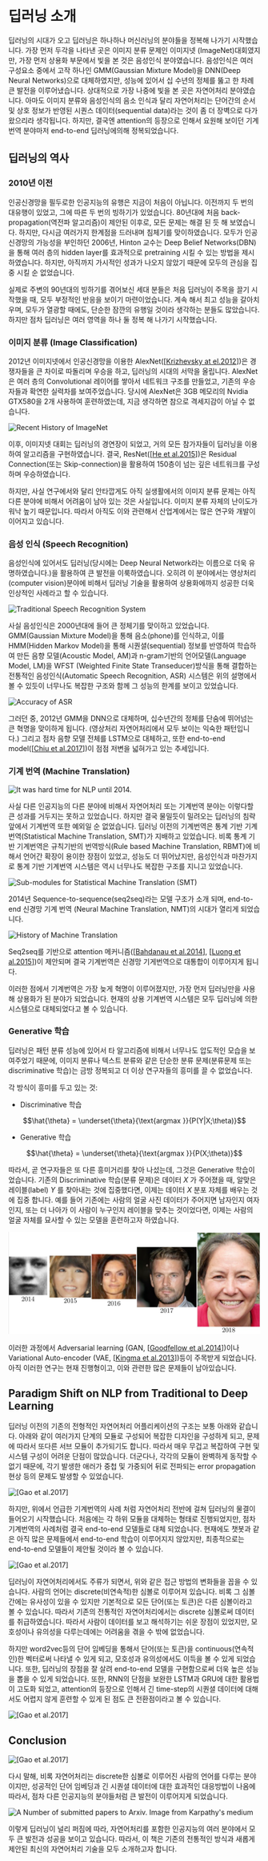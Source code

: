 # 딥러닝 소개

딥러닝의 시대가 오고 딥러닝은 하나하나 머신러닝의 분야들을 정복해 나가기 시작했습니다. 가장 먼저 두각을 나타낸 곳은 이미지 분류 문제인 이미지넷 (ImageNet)대회였지만, 가장 먼저 상용화 부문에서 빛을 본 것은 음성인식 분야였습니다. 음성인식은 여러 구성요소 중에서 고작 하나인 GMM(Gaussian Mixture Model)을 DNN(Deep Neural Networks)으로 대체하였지만, 성능에 있어서 십 수년의 정체를 뚫고 한 차례 큰 발전을 이루어냈습니다. 상대적으로 가장 나중에 빛을 본 곳은 자연어처리 분야였습니다. 아마도 이미지 분류와 음성인식의 음소 인식과 달리 자연어처리는 단어간의 순서 및 상호 정보가 반영된 시퀀스 데이터(sequential data)라는 것이 좀 더 장벽으로 다가왔으리라 생각됩니다. 하지만, 결국엔 attention의 등장으로 인해서 요원해 보이던 기계번역 분야마저 end-to-end 딥러닝에의해 정복되었습니다.

## 딥러닝의 역사

### 2010년 이전

인공신경망을 필두로한 인공지능의 유행은 지금이 처음이 아닙니다. 이전까지 두 번의 대유행이 있었고, 그에 따른 두 번의 빙하기가 있었습니다. 80년대에 처음 back-propagation(역전파 알고리즘)이 제안된 이후로, 모든 문제는 해결 된 듯 해 보였습니다. 하지만, 다시금 여러가지 한계점을 드러내며 침체기를 맞이하였습니다. 모두가 인공신경망의 가능성을 부인하던 2006년, Hinton 교수는 Deep Belief Networks(DBN)을 통해 여러 층의 hidden layer를 효과적으로 pretraining 시킬 수 있는 방법을 제시하였습니다. 하지만, 아직까지 가시적인 성과가 나오지 않았기 때문에 모두의 관심을 집중 시킬 순 없었습니다.

실제로 주변의 90년대의 빙하기를 겪어보신 세대 분들은 처음 딥러닝이 주목을 끌기 시작했을 때, 모두 부정적인 반응을 보이기 마련이었습니다. 계속 해서 최고 성능을 갈아치우며, 모두가 열광할 때에도, 단순한 잠깐의 유행일 것이라 생각하는 분들도 많았습니다. 하지만 점차 딥러닝은 여러 영역을 하나 둘 정복 해 나가기 시작했습니다.

### 이미지 분류 (Image Classification)

2012년 이미지넷에서 인공신경망을 이용한 AlexNet([[Krizhevsky at el.2012](https://www.cs.toronto.edu/~kriz/imagenet_classification_with_deep_convolutional.pdf)])은 경쟁자들을 큰 차이로 따돌리며 우승을 하고, 딥러닝의 시대의 서막을 올립니다. AlexNet은 여러 층의 Convolutional 레이어를 쌓아서 네트워크 구조를 만들었고, 기존의 우승자들과 확연한 실력차를 보여주었습니다. 당시에 AlexNet은 3GB 메모리의 Nvidia GTX580을 2개 사용하여 훈련하였는데, 지금 생각하면 참으로 격세지감이 아닐 수 없습니다.

![Recent History of ImageNet](../assets/intro-imagenet.png)  

이후, 이미지넷 대회는 딥러닝의 경연장이 되었고, 거의 모든 참가자들이 딥러닝을 이용하여 알고리즘을 구현하였습니다. 결국, ResNet([[He et al.2015](https://arxiv.org/pdf/1512.03385.pdf)])은 Residual Connection(또는 Skip-connection)을 활용하여 150층이 넘는 깊은 네트워크를 구성하며 우승하였습니다.

하지만, 사실 연구에서와 달리 안타깝게도 아직 실생활에서의 이미지 분류 문제는 아직 다른 분야에 비해서 어려움이 남아 있는 것은 사실입니다. 이미지 분류 자체의 난이도가 워낙 높기 때문입니다. 따라서 아직도 이와 관련해서 산업계에서는 많은 연구와 개발이 이어지고 있습니다.

### 음성 인식 (Speech Recognition)

음성인식에 있어서도 딥러닝(당시에는 Deep Neural Network라는 이름으로 더욱 유명하였습니다.)을 활용하여 큰 발전을 이룩하였습니다. 오히려 이 분야에서는 영상처리(computer vision)분야에 비해서 딥러닝 기술을 활용하여 상용화에까지 성공한 더욱 인상적인 사례라고 할 수 있습니다.

![Traditional Speech Recognition System](https://www.esat.kuleuven.be/psi/spraak/demo/Recog/lvr_scheme.gif)  

사실 음성인식은 2000년대에 들어 큰 정체기를 맞이하고 있었습니다. GMM(Gaussian Mixture Model)을 통해 음소(phone)를 인식하고, 이를 HMM(Hidden Markov Model)을 통해 시퀀셜(sequential) 정보를 반영하여 학습하여 만든 음향 모델(Acoustic Model, AM)과 n-gram기반의 언어모델(Language Model, LM)을 WFST (Weighted Finite State Transeducer)방식을 통해 결합하는 전통적인 음성인식(Automatic Speech Recognition, ASR) 시스템은 위의 설명에서 볼 수 있듯이 너무나도 복잡한 구조와 함께 그 성능의 한계를 보이고 있었습니다.

![Accuracy of ASR](../assets/intro-asr-accuracy.png)

그러던 중, 2012년 GMM을 DNN으로 대체하며, 십수년간의 정체를 단숨에 뛰어넘는 큰 혁명을 맞이하게 됩니다. (영상처리 자연어처리에서 모두 보이는 익숙한 패턴입니다.) 그리고 점차 음향 모델 전체를 LSTM으로 대체하고, 또한 end-to-end model([[Chiu et al.2017](https://arxiv.org/pdf/1712.01769.pdf)])이 점점 저변을 넓혀가고 있는 추세입니다.

### 기계 번역 (Machine Translation)

![It was hard time for NLP until 2014.](../assets/intro-pepe.png)

사실 다른 인공지능의 다른 분야에 비해서 자연어처리 또는 기계번역 분야는 이렇다할 큰 성과를 거두지는 못하고 있었습니다. 하지만 결국 물밀듯이 밀려오는 딥러닝의 침략 앞에서 기계번역 또한 예외일 순 없었습니다. 딥러닝 이전의 기계번역은 통계 기반 기계번역(Statistical Machine Translation, SMT)가 지배하고 있었습니다. 비록 통계 기반 기계번역은 규칙기반의 번역방식(Rule based Machine Translation, RBMT)에 비해서 언어간 확장이 용이한 장점이 있었고, 성능도 더 뛰어났지만, 음성인식과 마찬가지로 통계 기반 기계번역 시스템은 역시 너무나도 복잡한 구조를 지니고 있었습니다.

![Sub-modules for Statistical Machine Translation (SMT)](../assets/intro-smt.jpg)

2014년 Sequence-to-sequence(seq2seq)라는 모델 구조가 소개 되며, end-to-end 신경망 기계 번역 (Neural Machine Translation, NMT)의 시대가 열리게 되었습니다.

![History of Machine Translation](http://iconictranslation.com/wp-content/uploads/2017/06/NMT-Graph-2-a.png)

Seq2seq를 기반으로 attention 메커니즘([[Bahdanau et al.2014](https://arxiv.org/pdf/1409.0473.pdf)], [[Luong et al.2015](https://arxiv.org/pdf/1508.04025.pdf)])이 제안되며 결국 기계번역은 신경망 기게번역으로 대통합이 이루어지게 됩니다.

이러한 점에서 기계번역은 가장 늦게 혁명이 이루어졌지만, 가장 먼저 딥러닝만을 사용해 상용화가 된 분야가 되었습니다. 현재의 상용 기계번역 시스템은 모두 딥러닝에 의한 시스템으로 대체되었다고 볼 수 있습니다.

<!--
* 읽을거리:
  * [https://devblogs.nvidia.com/introduction-neural-machine-translation-with-gpus/](https://devblogs.nvidia.com/introduction-neural-machine-translation-with-gpus/)
  * [https://devblogs.nvidia.com/introduction-neural-machine-translation-gpus-part-2/](https://devblogs.nvidia.com/introduction-neural-machine-translation-gpus-part-2/)
  * [https://devblogs.nvidia.com/introduction-neural-machine-translation-gpus-part-3/](https://devblogs.nvidia.com/introduction-neural-machine-translation-gpus-part-3/)
-->

### Generative 학습

딥러닝은 패턴 분류 성능에 있어서 타 알고리즘에 비해서 너무나도 압도적인 모습을 보여주었기 때문에, 이미지 분류나 텍스트 분류와 같은 단순한 분류 문제(분류문제 또는 discriminative 학습)는 금방 정복되고 더 이상 연구자들의 흥미를 끌 수 없었습니다.

각 방식이 흥미를 두고 있는 것:

* Discriminative 학습

$$\hat{\theta} = \underset{\theta}{\text{argmax }}{P(Y|X;\theta)}$$

* Generative 학습

$$\hat{\theta} = \underset{\theta}{\text{argmax }}{P(X;\theta)}$$

따라서, 곧 연구자들은 또 다른 흥미거리를 찾아 나섰는데, 그것은 Generative 학습이었습니다. 기존의 Discriminative 학습(분류 문제)은 데이터 $X$ 가 주어졌을 때, 알맞은 레이블(label) $Y$ 를 찾아내는 것에 집중했다면, 이제는 데이터 $X$ 분포 자체를 배우는 것에 집중 합니다. 예를 들어 기존에는 사람의 얼굴 사진 데이터가 주어지면 남자인지 여자인지, 또는 더 나아가 이 사람이 누구인지 레이블을 맞추는  것이었다면, 이제는 사람의 얼굴 자체를 묘사할 수 있는 모델을 훈련하고자 하였습니다.

![generated by a progressively grown GAN trained on the CelebA-HQ dataset](../assets/intro-face-generation.png)

이러한 과정에서 Adversarial learning (GAN, [[Goodfellow et al.2014](https://arxiv.org/pdf/1406.2661.pdf)])이나 Variational Auto-encoder (VAE, [[Kingma et al.2013](https://arxiv.org/pdf/1312.6114.pdf)])등이 주목받게 되었습니다. 아직 이러한 연구는 현재 진행형이고, 이와 관련한 많은 문제들이 남아있습니다.

## Paradigm Shift on NLP from Traditional to Deep Learning

딥러닝 이전의 기존의 전형적인 자연어처리 어플리케이션의 구조는 보통 아래와 같습니다. 아래와 같이 여러가지 단계의 모듈로 구성되어 복잡한 디자인을 구성하게 되고, 문제에 따라서 또다른 서브 모듈이 추가되기도 합니다. 따라서 매우 무겁고 복잡하여 구현 및 시스템 구성이 어려운 단점이 많았습니다. 더군다나, 각각의 모듈이 완벽하게 동작할 수 없기 때문에, 각기 발생한 애러가 중첩 및 가중되어 뒤로 전파되는 error propagation 현상 등의 문제도 발생할 수 있었습니다.

![\[[Gao et al.2017](https://www.microsoft.com/en-us/research/wp-content/uploads/2017/07/dl-summer-school-2017.-Jianfeng-Gao.v2.pdf)\]](../assets/intro-traditional-nlp.png)  

하지만, 위에서 언급한 기계번역의 사례 처럼 자연어처리 전반에 걸쳐 딥러닝의 물결이 들어오기 시작했습니다. 처음에는 각 하위 모듈을 대체하는 형태로 진행되었지만, 점차 기계번역의 사례처럼 결국 end-to-end 모델들로 대체 되었습니다. 현재에도 챗봇과 같은 아직 많은 문제들에서 end-to-end 학습이 이루어지지 않았지만, 최종적으로는 end-to-end 모델들이 제안될 것이라 볼 수 있습니다.

![\[[Gao et al.2017](https://www.microsoft.com/en-us/research/wp-content/uploads/2017/07/dl-summer-school-2017.-Jianfeng-Gao.v2.pdf)\]](../assets/intro-paradigm-shift.png)  

딥러닝이 자연어처리에서도 주류가 되면서, 위와 같은 접근 방법의 변화들을 꼽을 수 있습니다. 사람의 언어는 discrete(비연속적)한 심볼로 이루어져 있습니다. 비록 그 심볼간에는 유사성이 있을 수 있지만 기본적으로 모든 단어(또는 토큰)은 다른 심볼이라고 볼 수 있습니다. 따라서 기존의 전통적인 자연어처리에서는 discrete 심볼로써 데이터를 취급하였습니다. 따라서 사람이 데이터를 보고 해석하기는 쉬운 장점이 있었지만, 모호성이나 유의성을 다루는데에는 어려움을 겪을 수 밖에 없었습니다.

하지만 word2vec등의 단어 임베딩을 통해서 단어(또는 토큰)을 continuous(연속적인)한 벡터로써 나타낼 수 있게 되고, 모호성과 유의성에서도 이득을 볼 수 있게 되었습니다. 또한, 딥러닝의 장점을 잘 살려 end-to-end 모델을 구현함으로써 더욱 높은 성능을 뽑을 수 있게 되었습니다. 또한, RNN의 단점을 보완한 LSTM과 GRU에 대한 활용법이 고도화 되었고, attention의 등장으로 인해서 긴 time-step의 시퀀셜 데이터에 대해서도 어렵지 않게 훈련할 수 있게 된 점도 큰 전환점이라고 볼 수 있습니다.

![\[[Gao et al.2017](https://www.microsoft.com/en-us/research/wp-content/uploads/2017/07/dl-summer-school-2017.-Jianfeng-Gao.v2.pdf)\]](../assets/intro-nlp-symbolic-vs-neural.png)  

## Conclusion

![\[[Gao et al.2017](https://www.microsoft.com/en-us/research/wp-content/uploads/2017/07/dl-summer-school-2017.-Jianfeng-Gao.v2.pdf)\]](../assets/intro-end-2-end-nlp-deep-learning.png)  

다시 말해, 비록 자연어처리는 discrete한 심볼로 이루어진 사람의 언어를 다루는 분야이지만, 성공적인 단어 임베딩과 긴 시퀀셜 데이터에 대한 효과적인 대응방법이 나옴에 따라서, 점차 다른 인공지능의 분야들처럼 큰 발전이 이루어지게 되었습니다.

![A Number of submitted papers to Arxiv. Image from [Karpathy's medium](https://medium.com/@karpathy/a-peek-at-trends-in-machine-learning-ab8a1085a106)](../assets/intro-growth-of-deeplearning.png)

이렇게 딥러닝이 널리 퍼짐에 따라, 자연어처리를 포함한 인공지능의 여러 분야에서 모두 큰 발전과 성공을 보이고 있습니다. 따라서, 이 책은 기존의 전통적인 방식과 새롭게 제안된 최신의 자연어처리 기술을 모두 소개하고자 합니다.
